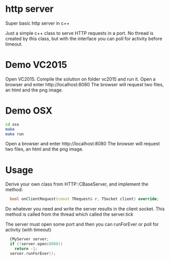 # http server
Super basic http server in c++

Just a simple c++ class to serve HTTP requests in a port. No thread is created by this class, but with the interface you can poll
for activity before timeout.

# Demo VC2015

Open VC2015. Compile the solution on folder vc2015 and run it.
Open a browser and enter http://localhost:8080
The browser will request two files, an html and the png image.

# Demo OSX

```bash
cd osx
make
make run
```
Open a browser and enter http://localhost:8080
The browser will request two files, an html and the png image.

# Usage
 
Derive your own class from HTTP::CBaseServer, and implement the method: 

```c++
  bool onClientRequest(const TRequest& r, TSocket client) override;
```

Do whatever you need and write the server results in the client socket. This method is called from the thread which called the server.tick

The server must open some port and then you can runForEver or poll for activity (with timeout) 

```c++
  CMyServer server;
  if (!server.open(8080))
    return -1;
  server.runForEver();
```
